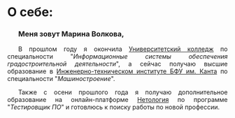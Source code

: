 # О себе:

<div style="text-align: justify">
  <div style="text-indent:25px;">

### Меня зовут Марина Волкова,

В прошлом году я окончила [Университетский колледж](https://kantiana.ru/universitys/instituty/university-college/) по специальности "_Информационные системы обеспечения градостроительной деятельности_", а сейчас получаю высшие образование в [Инженерно-техническом институте БФУ им. Канта](https://kantiana.ru/universitys/instituty/inzhenerno-tekhnicheskiy-institut/) по специальности "_Машиностроение_". 

Также с осени прошлого года я получаю дополнительное образование на онлайн-платформе [Нетология](https://netology.ru) по программе "_Тестировщик ПО_" и готовлюсь к поиску работы по новой профессии.  

  </div>
</div>
